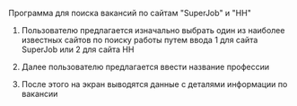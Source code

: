 Программа для поиска вакансий по сайтам "SuperJob" и "HH"

1. Пользователю предлагается изначально выбрать один из наиболее известных сайтов
по поиску работы путем ввода 1 для сайта SuperJob или 2 для сайта HH

2. Далее пользователю предлагается ввести название профессии

3. После этого на экран выводятся данные с деталями информации по вакансии 